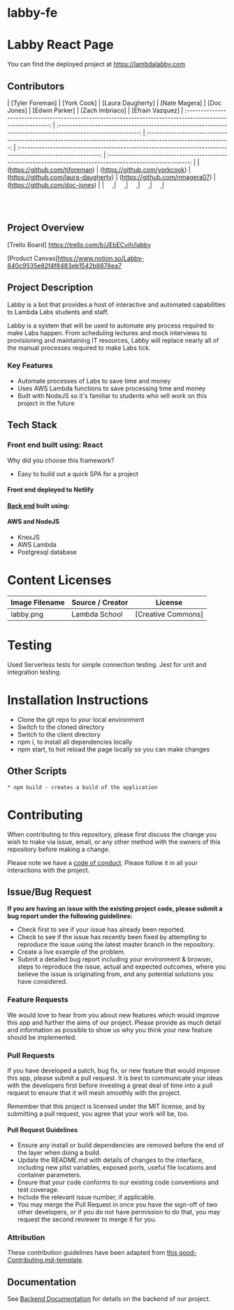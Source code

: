 # labby-fe

# Labby React Page

You can find the deployed project at https://lambdalabby.com

## Contributors


|                                       [Tyler Foreman]                                       |                                       [York Cook]                                      |                                       [Laura Daugherty]                                      |                                       [Nate Magera]                                      |                                       [Doc Jones]                                      |                                [Edwin Parker]                                       |                                       [Zach Imbriaco]                                       |                                      [Efrain Vazquez]                                       | :-----------------------------------------------------------------------------------------------------------: | :-----------------------------------------------------------------------------------------------------------: | :-----------------------------------------------------------------------------------------------------------: | :-----------------------------------------------------------------------------------------------------------: | :-----------------------------------------------------------------------------------------------------------: |
|                      (https://github.com/tjforeman)                       |                      (https://github.com/yorkcook)                       |                      (https://github.com/laura-daugherty)                       |                      (https://github.com/nmagera07)                       |                      (https://github.com/doc-jones)                       |
|                 [<img src="https://github.com/favicon.ico" width="15"> ](https://github.com/tjforeman)                 |            [<img src="https://github.com/favicon.ico" width="15"> ](https://github.com/yorkcook)             |           [<img src="https://github.com/favicon.ico" width="15"> ](https://github.com/laura-daugherty)            |          [<img src="https://github.com/favicon.ico" width="15"> ](https://github.com/nmagera07)           |            [<img src="https://github.com/favicon.ico" width="15"> ](https://github.com/doc-jones)             |


<br>
<br>

## Project Overview

[Trello Board] https://trello.com/b/JEbECvih/labby

[Product Canvas]https://www.notion.so/Labby-840c9535e82f4f8483eb1542b8878ea7

## Project Description

Labby is a bot that provides a host of interactive and automated capabilities to Lambda Labs students and staff.

Labby is a system that will be used to automate any process required to make Labs happen. From scheduling lectures and mock interviews to provisioning and maintaining IT resources, Labby will replace nearly all of the manual processes required to make Labs tick.


### Key Features

-    Automate processes of Labs to save time and money
-    Uses AWS Lambda functions to save processing time and money
-    Built with NodeJS so it's familiar to students who will work on this project in the future

## Tech Stack

### Front end built using: React

Why did you choose this framework?

-   Easy to build out a quick SPA for a project

#### Front end deployed to Netlify

#### [Back end](https://github.com/Lambda-School-Labs/labby-be) built using:

#### AWS and NodeJS

- KnexJS
- AWS Lambda
- Postgresql database

# Content Licenses

| Image Filename | Source / Creator | License                                                                      |
| -------------- | ---------------- | ---------------------------------------------------------------------------- |
| labby.png    | Lambda School   | [Creative Commons]                                                              |


# Testing

Used Serverless tests for simple connection testing. Jest for unit and integration testing. 

# Installation Instructions

- Clone the git repo to your local environment
- Switch to the cloned directory
- Switch to the client directory
- npm i, to install all dependencies locally
- npm start, to hot reload the page locally so you can make changes

## Other Scripts

    * npm build - creates a build of the application

# Contributing

When contributing to this repository, please first discuss the change you wish to make via issue, email, or any other method with the owners of this repository before making a change.

Please note we have a [code of conduct](./CODE_OF_CONDUCT.md). Please follow it in all your interactions with the project.

## Issue/Bug Request
   
 **If you are having an issue with the existing project code, please submit a bug report under the following guidelines:**
 - Check first to see if your issue has already been reported.
 - Check to see if the issue has recently been fixed by attempting to reproduce the issue using the latest master branch in the repository.
 - Create a live example of the problem.
 - Submit a detailed bug report including your environment & browser, steps to reproduce the issue, actual and expected outcomes,  where you believe the issue is originating from, and any potential solutions you have considered.

### Feature Requests

We would love to hear from you about new features which would improve this app and further the aims of our project. Please provide as much detail and information as possible to show us why you think your new feature should be implemented.

### Pull Requests

If you have developed a patch, bug fix, or new feature that would improve this app, please submit a pull request. It is best to communicate your ideas with the developers first before investing a great deal of time into a pull request to ensure that it will mesh smoothly with the project.

Remember that this project is licensed under the MIT license, and by submitting a pull request, you agree that your work will be, too.

#### Pull Request Guidelines

- Ensure any install or build dependencies are removed before the end of the layer when doing a build.
- Update the README.md with details of changes to the interface, including new plist variables, exposed ports, useful file locations and container parameters.
- Ensure that your code conforms to our existing code conventions and test coverage.
- Include the relevant issue number, if applicable.
- You may merge the Pull Request in once you have the sign-off of two other developers, or if you do not have permission to do that, you may request the second reviewer to merge it for you.

### Attribution

These contribution guidelines have been adapted from [this good-Contributing.md-template](https://gist.github.com/PurpleBooth/b24679402957c63ec426).

## Documentation

See [Backend Documentation](https://github.com/Lambda-School-Labs/labby-be) for details on the backend of our project.
